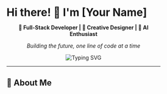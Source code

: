 # Hi there! 👋 I'm [Your Name]

<div align="center">
  
  **🚀 Full-Stack Developer | 🎨 Creative Designer | 🤖 AI Enthusiast**
  
  *Building the future, one line of code at a time*
  
  ![Typing SVG](https://readme-typing-svg.herokuapp.com?font=Fira+Code&pause=1000&color=9146FF&center=true&vCenter=true&width=435&lines=Full-Stack+Developer;Creative+Problem+Solver;Always+Learning+New+Technologies;Open+Source+Contributor)
  
</div>

---

## 🚀 About Me

<!DOCTYPE html>
<html lang="en">
<head>
    <meta charset="UTF-8">
    <meta name="viewport" content="width=device-width, initial-scale=1.0">
    <title>Developer Profile</title>
    <style>
        * {
            margin: 0;
            padding: 0;
            box-sizing: border-box;
        }

        body {
            font-family: 'Monaco', 'Menlo', 'Ubuntu Mono', monospace;
            background: linear-gradient(135deg, #667eea 0%, #764ba2 100%);
            min-height: 100vh;
            display: flex;
            align-items: center;
            justify-content: center;
            padding: 20px;
        }

        .container {
            max-width: 900px;
            width: 100%;
        }

        .section-title {
            text-align: center;
            margin-bottom: 30px;
            font-size: 2.5rem;
            color: white;
            text-shadow: 2px 2px 4px rgba(0,0,0,0.3);
        }

        .code-editor {
            background: #1e1e1e;
            border-radius: 12px;
            box-shadow: 0 20px 40px rgba(0,0,0,0.3);
            overflow: hidden;
            border: 1px solid #333;
        }

        .editor-header {
            background: #2d2d30;
            padding: 12px 20px;
            display: flex;
            align-items: center;
            gap: 10px;
            border-bottom: 1px solid #333;
        }

        .traffic-lights {
            display: flex;
            gap: 8px;
        }

        .light {
            width: 12px;
            height: 12px;
            border-radius: 50%;
        }

        .red { background: #ff5f57; }
        .yellow { background: #ffbd2e; }
        .green { background: #28ca42; }

        .file-name {
            color: #cccccc;
            font-size: 14px;
            margin-left: 15px;
        }

        .line-numbers {
            background: #252526;
            color: #858585;
            padding: 20px 10px;
            text-align: right;
            font-size: 14px;
            line-height: 1.8;
            border-right: 1px solid #333;
            user-select: none;
            min-width: 50px;
        }

        .code-content {
            display: flex;
        }

        .code-area {
            flex: 1;
            padding: 20px;
            color: #d4d4d4;
            font-size: 14px;
            line-height: 1.8;
            overflow-x: auto;
        }

        .keyword { color: #569cd6; font-weight: bold; }
        .string { color: #ce9178; }
        .property { color: #9cdcfe; }
        .bracket { color: #ffd700; }
        .comment { color: #6a9955; font-style: italic; }
        .value { color: #b5cea8; }

        .developer-card {
            background: rgba(255, 255, 255, 0.1);
            backdrop-filter: blur(10px);
            border-radius: 15px;
            padding: 30px;
            margin-top: 30px;
            border: 1px solid rgba(255, 255, 255, 0.2);
            color: white;
        }

        .quick-info {
            display: grid;
            grid-template-columns: repeat(auto-fit, minmax(250px, 1fr));
            gap: 20px;
            margin-top: 20px;
        }

        .info-card {
            background: rgba(255, 255, 255, 0.1);
            padding: 20px;
            border-radius: 10px;
            border-left: 4px solid #ffd700;
            transition: transform 0.3s ease;
        }

        .info-card:hover {
            transform: translateY(-5px);
        }

        .info-title {
            font-weight: bold;
            margin-bottom: 10px;
            color: #ffd700;
        }

        .skill-tag {
            display: inline-block;
            background: rgba(255, 255, 255, 0.2);
            padding: 4px 8px;
            margin: 2px;
            border-radius: 15px;
            font-size: 12px;
            color: white;
        }

        @media (max-width: 768px) {
            .section-title {
                font-size: 2rem;
            }
            
            .code-area {
                font-size: 12px;
            }
            
            .quick-info {
                grid-template-columns: 1fr;
            }
        }

        .typing-animation {
            border-right: 2px solid #ffd700;
            animation: blink 1s infinite;
        }

        @keyframes blink {
            0%, 50% { border-color: transparent; }
            51%, 100% { border-color: #ffd700; }
        }
    </style>
</head>
<body>
    <div class="container">
        <h2 class="section-title">🚀 About Me</h2>
        
        <div class="code-editor">
            <div class="editor-header">
                <div class="traffic-lights">
                    <div class="light red"></div>
                    <div class="light yellow"></div>
                    <div class="light green"></div>
                </div>
                <div class="file-name">developer.js</div>
            </div>
            
            <div class="code-content">
                <div class="line-numbers">
                    <div>1</div><div>2</div><div>3</div><div>4</div><div>5</div><div>6</div><div>7</div><div>8</div><div>9</div><div>10</div><div>11</div><div>12</div><div>13</div><div>14</div><div>15</div><div>16</div><div>17</div><div>18</div><div>19</div>
                </div>
                <div class="code-area">
                    <span class="keyword">const</span> <span class="property">developer</span> <span class="bracket">=</span> <span class="bracket">{</span><br>
                    &nbsp;&nbsp;&nbsp;&nbsp;<span class="property">name</span><span class="bracket">:</span> <span class="string">"Your Name"</span><span class="bracket">,</span><br>
                    &nbsp;&nbsp;&nbsp;&nbsp;<span class="property">location</span><span class="bracket">:</span> <span class="string">"Tunisia 🇹🇳"</span><span class="bracket">,</span><br>
                    &nbsp;&nbsp;&nbsp;&nbsp;<span class="property">role</span><span class="bracket">:</span> <span class="string">"Full-Stack Developer"</span><span class="bracket">,</span><br>
                    &nbsp;&nbsp;&nbsp;&nbsp;<span class="property">code</span><span class="bracket">:</span> <span class="bracket">[</span><span class="string">"JavaScript"</span><span class="bracket">,</span> <span class="string">"TypeScript"</span><span class="bracket">,</span> <span class="string">"Python"</span><span class="bracket">,</span> <span class="string">"C#"</span><span class="bracket">,</span> <span class="string">"Java"</span><span class="bracket">],</span><br>
                    &nbsp;&nbsp;&nbsp;&nbsp;<span class="property">technologies</span><span class="bracket">:</span> <span class="bracket">{</span><br>
                    &nbsp;&nbsp;&nbsp;&nbsp;&nbsp;&nbsp;&nbsp;&nbsp;<span class="property">frontEnd</span><span class="bracket">:</span> <span class="bracket">[</span><span class="string">"React"</span><span class="bracket">,</span> <span class="string">"HTML5"</span><span class="bracket">,</span> <span class="string">"CSS3"</span><span class="bracket">,</span> <span class="string">"Bootstrap"</span><span class="bracket">],</span><br>
                    &nbsp;&nbsp;&nbsp;&nbsp;&nbsp;&nbsp;&nbsp;&nbsp;<span class="property">backEnd</span><span class="bracket">:</span> <span class="bracket">[</span><span class="string">"Node.js"</span><span class="bracket">,</span> <span class="string">"Django"</span><span class="bracket">,</span> <span class="string">"Firebase"</span><span class="bracket">],</span><br>
                    &nbsp;&nbsp;&nbsp;&nbsp;&nbsp;&nbsp;&nbsp;&nbsp;<span class="property">databases</span><span class="bracket">:</span> <span class="bracket">[</span><span class="string">"MongoDB"</span><span class="bracket">,</span> <span class="string">"MySQL"</span><span class="bracket">],</span><br>
                    &nbsp;&nbsp;&nbsp;&nbsp;&nbsp;&nbsp;&nbsp;&nbsp;<span class="property">devOps</span><span class="bracket">:</span> <span class="bracket">[</span><span class="string">"Docker"</span><span class="bracket">,</span> <span class="string">"Git"</span><span class="bracket">,</span> <span class="string">"Linux"</span><span class="bracket">],</span><br>
                    &nbsp;&nbsp;&nbsp;&nbsp;&nbsp;&nbsp;&nbsp;&nbsp;<span class="property">design</span><span class="bracket">:</span> <span class="bracket">[</span><span class="string">"Adobe Creative Suite"</span><span class="bracket">,</span> <span class="string">"Figma"</span><span class="bracket">],</span><br>
                    &nbsp;&nbsp;&nbsp;&nbsp;&nbsp;&nbsp;&nbsp;&nbsp;<span class="property">ai_ml</span><span class="bracket">:</span> <span class="bracket">[</span><span class="string">"TensorFlow"</span><span class="bracket">,</span> <span class="string">"PyTorch"</span><span class="bracket">]</span><br>
                    &nbsp;&nbsp;&nbsp;&nbsp;<span class="bracket">},</span><br>
                    &nbsp;&nbsp;&nbsp;&nbsp;<span class="property">currentlyLearning</span><span class="bracket">:</span> <span class="string">"Advanced AI/ML Techniques"</span><span class="bracket">,</span><br>
                    &nbsp;&nbsp;&nbsp;&nbsp;<span class="property">hobbies</span><span class="bracket">:</span> <span class="bracket">[</span><span class="string">"Gaming"</span><span class="bracket">,</span> <span class="string">"Content Creation"</span><span class="bracket">,</span> <span class="string">"Open Source"</span><span class="bracket">]</span><br>
                    <span class="bracket">};</span><span class="typing-animation"></span>
                </div>
            </div>
        </div>

        <div class="developer-card">
            <div class="quick-info">
                <div class="info-card">
                    <div class="info-title">💻 Programming Languages</div>
                    <div>
                        <span class="skill-tag">JavaScript</span>
                        <span class="skill-tag">TypeScript</span>
                        <span class="skill-tag">Python</span>
                        <span class="skill-tag">C#</span>
                        <span class="skill-tag">Java</span>
                    </div>
                </div>
                
                <div class="info-card">
                    <div class="info-title">🎨 Frontend Technologies</div>
                    <div>
                        <span class="skill-tag">React</span>
                        <span class="skill-tag">HTML5</span>
                        <span class="skill-tag">CSS3</span>
                        <span class="skill-tag">Bootstrap</span>
                    </div>
                </div>
                
                <div class="info-card">
                    <div class="info-title">⚙️ Backend & Databases</div>
                    <div>
                        <span class="skill-tag">Node.js</span>
                        <span class="skill-tag">Django</span>
                        <span class="skill-tag">Firebase</span>
                        <span class="skill-tag">MongoDB</span>
                        <span class="skill-tag">MySQL</span>
                    </div>
                </div>
                
                <div class="info-card">
                    <div class="info-title">🤖 AI/ML & Tools</div>
                    <div>
                        <span class="skill-tag">TensorFlow</span>
                        <span class="skill-tag">PyTorch</span>
                        <span class="skill-tag">Docker</span>
                        <span class="skill-tag">Git</span>
                        <span class="skill-tag">Linux</span>
                    </div>
                </div>
            </div>
        </div>
    </div>

    <script>
        // Add some interactive effects
        const infoCards = document.querySelectorAll('.info-card');
        
        infoCards.forEach(card => {
            card.addEventListener('mouseenter', () => {
                card.style.background = 'rgba(255, 255, 255, 0.15)';
            });
            
            card.addEventListener('mouseleave', () => {
                card.style.background = 'rgba(255, 255, 255, 0.1)';
            });
        });

        // Simulate typing effect on load
        document.addEventListener('DOMContentLoaded', () => {
            const cursor = document.querySelector('.typing-animation');
            setInterval(() => {
                cursor.style.opacity = cursor.style.opacity === '0' ? '1' : '0';
            }, 500);
        });
    </script>
</body>
</html>

## 📊 GitHub Analytics

<div align="center">
  <img src="https://github-readme-stats.vercel.app/api?username=kammounmedaziz&hide_title=false&hide_rank=false&show_icons=true&include_all_commits=true&count_private=true&disable_animations=false&theme=dracula&locale=en&hide_border=false&custom_title=GitHub%20Stats" height="180" alt="stats graph"  />
  <img src="https://github-readme-stats.vercel.app/api/top-langs?username=kammounmedaziz&locale=en&hide_title=false&layout=compact&card_width=320&langs_count=8&theme=dracula&hide_border=false&custom_title=Most%20Used%20Languages" height="180" alt="languages graph"  />
</div>

<div align="center">
  <img src="https://github-readme-streak-stats.herokuapp.com/?user=kammounmedaziz&theme=dracula&hide_border=false" alt="GitHub Streak" />
</div>

<div align="center">
  <img src="https://github-readme-activity-graph.vercel.app/graph?username=kammounmedaziz&theme=dracula&hide_border=false&hide_title=false&area=true&custom_title=Contribution%20Graph" alt="GitHub Activity Graph" />
</div>

---

## 🛠️ Tech Stack

<div align="center">

### 💻 Languages
<img src="https://skillicons.dev/icons?i=javascript,typescript,python,java,c" />

### 🎨 Frontend
<img src="https://skillicons.dev/icons?i=react,html,css,bootstrap,vite" />

### ⚙️ Backend & Databases
<img src="https://skillicons.dev/icons?i=nodejs,django,firebase,mongodb,mysql" />

### 🛠️ Tools & Technologies
<img src="https://skillicons.dev/icons?i=git,github,docker,linux,postman,vercel" />

### 🎨 Design & Creative
<img src="https://skillicons.dev/icons?i=figma,ps,ai,ae,pr" />

### 🤖 AI/ML & Hardware
<img src="https://skillicons.dev/icons?i=tensorflow,pytorch,arduino" />

</div>

---

## 🎯 Current Focus

<img align="right" height="200" src="https://gifdb.com/images/high/rimuru-tempest-498-x-283-gif-52yjo213ol40t2qm.webp" />

- 🔭 Working on **innovative web applications**
- 🌱 Learning **advanced AI/ML techniques**
- 👯 Looking to collaborate on **open source projects**
- 💬 Ask me about **full-stack development, design, or tech in general**
- ⚡ Fun fact: **I love creating content and gaming**

<br clear="both">

---

## 🏆 GitHub Trophies

<div align="center">
  <img src="https://github-profile-trophy.vercel.app/?username=kammounmedaziz&theme=dracula&no-frame=false&no-bg=false&margin-w=4&row=1" alt="GitHub Trophies" />
</div>

---

## 📈 Contribution Stats

<div align="center">
  <img src="https://github-contributor-stats.vercel.app/api?username=kammounmedaziz&limit=5&theme=dracula&combine_all_yearly_contributions=true" alt="Top Contributed Repos" />
</div>

---

## 📫 Let's Connect!

<div align="center">
  
  [![YouTube](https://img.shields.io/static/v1?message=YouTube&logo=youtube&label=&color=FF0000&logoColor=white&labelColor=&style=for-the-badge)](https://youtube.com/@yourusername)
  [![Instagram](https://img.shields.io/static/v1?message=Instagram&logo=instagram&label=&color=E4405F&logoColor=white&labelColor=&style=for-the-badge)](https://instagram.com/yourusername)
  [![Twitch](https://img.shields.io/static/v1?message=Twitch&logo=twitch&label=&color=9146FF&logoColor=white&labelColor=&style=for-the-badge)](https://twitch.tv/yourusername)
  [![Discord](https://img.shields.io/static/v1?message=Discord&logo=discord&label=&color=7289DA&logoColor=white&labelColor=&style=for-the-badge)](https://discord.gg/yourdiscord)
  [![Gmail](https://img.shields.io/static/v1?message=Gmail&logo=gmail&label=&color=D14836&logoColor=white&labelColor=&style=for-the-badge)](mailto:your.email@gmail.com)
  [![LinkedIn](https://img.shields.io/static/v1?message=LinkedIn&logo=linkedin&label=&color=0077B5&logoColor=white&labelColor=&style=for-the-badge)](https://linkedin.com/in/yourprofile)
  [![Behance](https://img.shields.io/static/v1?message=Behance&logo=behance&label=&color=1769FF&logoColor=white&labelColor=&style=for-the-badge)](https://behance.net/yourprofile)
  [![Stack Overflow](https://img.shields.io/static/v1?message=Stack%20Overflow&logo=stackoverflow&label=&color=FE7A16&logoColor=white&labelColor=&style=for-the-badge)](https://stackoverflow.com/users/yourprofile)

</div>

---

## 💼 Featured Projects

<div align="center">
  
  [![Readme Card](https://github-readme-stats.vercel.app/api/pin/?username=kammounmedaziz&repo=your-project-1&theme=dracula)](https://github.com/kammounmedaziz/your-project-1)
  [![Readme Card](https://github-readme-stats.vercel.app/api/pin/?username=kammounmedaziz&repo=your-project-2&theme=dracula)](https://github.com/kammounmedaziz/your-project-2)
  
</div>

---

## 🐍 Contribution Snake

<div align="center">
  <img src="https://raw.githubusercontent.com/kammounmedaziz/kammounmedaziz/output/snake.svg" alt="Snake animation" />
</div>

---

## 📊 Detailed Stats

<details>
<summary>📈 More GitHub Stats</summary>

<div align="center">
  
  ### Wakatime Stats
  [![Wakatime Stats](https://github-readme-stats.vercel.app/api/wakatime?username=kammounmedaziz&theme=dracula)](https://wakatime.com/@kammounmedaziz)
  
  ### Profile Views
  ![Profile Views](https://komarev.com/ghpvc/?username=kammounmedaziz&label=Profile%20views&color=0e75b6&style=flat)
  
</div>

</details>

---

<div align="center">
  
  ### ⭐ "Code is like humor. When you have to explain it, it's bad." - Cory House
  
  **Thanks for visiting! Don't forget to ⭐ some repositories if you find them interesting!**
  
  <img src="https://capsule-render.vercel.app/api?type=waving&color=gradient&height=100&section=footer"/>
  
</div>
